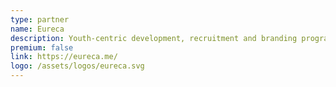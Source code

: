 ```yaml
---
type: partner
name: Eureca
description: Youth-centric development, recruitment and branding programmes. Founded by ex-juniors who believe in our movement.
premium: false
link: https://eureca.me/
logo: /assets/logos/eureca.svg
---
```

